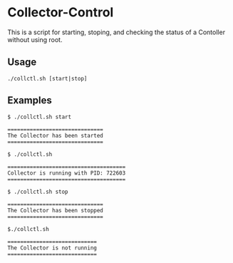 # Collector-Control

This is a script for starting, stoping, and checking the status of a Contoller without using root.

## Usage

```
./collctl.sh [start|stop]
```

## Examples
```
$ ./collctl.sh start

==============================
The Collector has been started
==============================

$ ./collctl.sh

=====================================
Collector is running with PID: 722603
=====================================

$ ./collctl.sh stop

==============================
The Collector has been stopped
==============================

$./collctl.sh

============================
The Collector is not running
============================
```